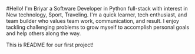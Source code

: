 

#Hello! I'm Briyar a Software Developer in Python full-stack with interest in New technology, Sport, Traveling. I'm a quick learner, tech enthusiast, and team builder who values team work, communication, and result. I enjoy tackling challenging problems to grow myself to accomplish personal goals and help others along the way.

This is README for our first project!
